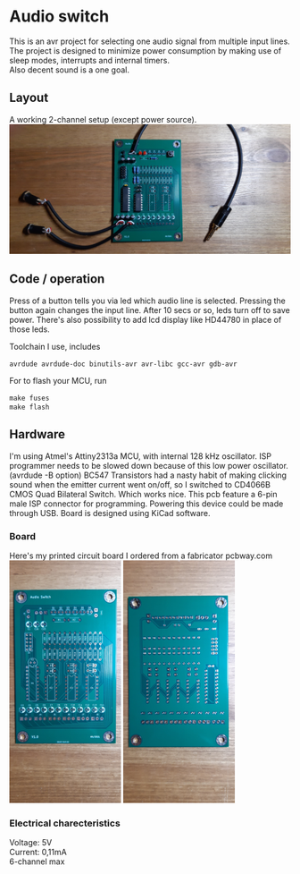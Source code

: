 # Audio switch   

This is an avr project for selecting one audio signal from multiple input lines. The project is designed to minimize power consumption by making use of sleep modes, interrupts and internal timers.\
Also decent sound is a one goal.

## Layout

A working 2-channel setup (except power source).\
![Test setup](/pics/test_setup.jpg)

## Code / operation

Press of a button tells you via led which audio line is selected. Pressing the button again changes the input line. After 10 secs or so, leds turn off to save power. There's also possibility to add lcd display like HD44780 in place of those leds.

Toolchain I use, includes
```
avrdude avrdude-doc binutils-avr avr-libc gcc-avr gdb-avr
```

For to flash your MCU, run
```shell
make fuses
make flash
```

## Hardware  

I'm using Atmel's Attiny2313a MCU, with internal 128 kHz oscillator. ISP programmer needs to be slowed down because of this low power oscillator. (avrdude -B option)
BC547 Transistors had a nasty habit of making clicking sound when the emitter current went on/off, so I switched to CD4066B CMOS Quad Bilateral Switch. Which works nice. This pcb feature a 6-pin male ISP connector for programming. Powering this device could be made through USB. Board is designed using KiCad software.

### Board

Here's my printed circuit board I ordered from a fabricator pcbway.com\
<img src="/pics/front.jpg" alt="Front" width="200">
<img src="/pics/back.jpg" alt="Back" width="200">

### Electrical charecteristics

Voltage: 5V\
Current: 0,11mA\
6-channel max